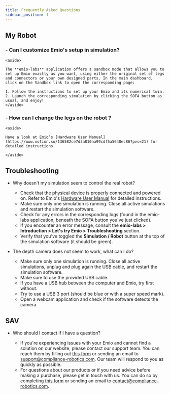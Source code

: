 ```yaml
---
title: Frequently Asked Questions
sidebar_position: 1
---
```


## My Robot

### - Can I customize Emio's setup in simulation?
    
    <aside>
    
    The **emio-labs** application offers a sandbox mode that allows you to set up Emio exactly as you want, using either the original set of legs and connectors or your own designed parts. In the main dashboard, click on the Sandbox link to open the corresponding page:
    
    1. Follow the instructions to set up your Emio and its numerical twin.
    2. Launch the corresponding simulation by clicking the SOFA button as usual, and enjoy!
    </aside>
    
### - How can I change the legs on the robot ?
    
    <aside>
    
    Have a look at Emio’s [Hardware User Manual](https://www.notion.so/136582ce7d3a810aa99cdf5a5640ec86?pvs=21) for detailed instructions.
    
    </aside>
    

## Troubleshooting

- Why doesn't my simulation seem to control the real robot?
    
    <aside>
    
    - Check that the physical device is properly connected and powered on. Refer to Emio's [Hardware User Manual](https://www.notion.so/136582ce7d3a810aa99cdf5a5640ec86?pvs=21) for detailed instructions.
    - Make sure only one simulation is running. Close all active simulations and restart the simulation software.
    - Check for any errors in the corresponding logs (found in the emio-labs application, beneath the SOFA button you've just clicked).
    - If you encounter an error message, consult the **emio-labs > Introduction > Let's try Emio > Troubleshooting** section.
    - Verify that you've toggled the **Simulation / Robot** button at the top of the simulation software (it should be green).
    </aside>
    
- The depth camera does not seem to work, what can I do?
    
    <aside>
    
    - Make sure only one simulation is running. Close all active simulations, unplug and plug again the USB cable, and restart the simulation software.
    - Make sure to use the provided USB cable.
    - If you have a USB hub between the computer and Emio, try first without.
    - Try to use a USB 3 port (should be blue or with a super speed mark).
    - Open a webcam application and check if the software detects the camera.
    </aside>
    

## SAV

- Who should I contact if I have a question?
    
    <aside>
    
    - If you're experiencing issues with your Emio and cannot find a solution on our website, please contact our support team. You can reach them by filling out [this form](https://www.notion.so/136582ce7d3a8102af15f555ffa9f5c2?pvs=21) or sending an email to [support@compliance-robotics.com](mailto:support@compliance-robotics.com). Our team will respond to you as quickly as possible.
    - For questions about our products or if you need advice before making a purchase, please get in touch with us. You can do so by completing [this form](https://compliance-robotics.com/#contact-us) or sending an email to [contact@compliance-robotics.com](mailto:contact@compliance-robotics.com).
    </aside>